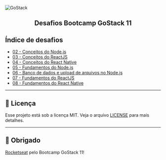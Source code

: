 <img alt="GoStack" src="https://storage.googleapis.com/golden-wind/bootcamp-gostack/header-desafios.png" />
<h2 align="center">
  Desafios Bootcamp GoStack 11
</h2>

## Índice de desafios

- [02 - Conceitos do Node.js](https://github.com/Rocketseat/bootcamp-gostack-11-desafios/tree/master/conceitos-nodejs)
- [03 - Conceitos do ReactJS](https://github.com/Rocketseat/bootcamp-gostack-11-desafios/tree/master/conceitos-reactjs)
- [04 - Conceitos do React Native](https://github.com/Rocketseat/bootcamp-gostack-11-desafios/tree/master/conceitos-react-native)
- [05 - Fundamentos do Node.js](https://github.com/Rocketseat/bootcamp-gostack-11-desafios/tree/master/fundamentos-nodejs)
- [06 - Banco de dados e upload de arquivos no Node.js](https://github.com/Rocketseat/bootcamp-gostack-11-desafios/tree/master/fundamentos-nodejs)
- [07 - Fundamentos do ReactJS](https://github.com/Rocketseat/bootcamp-gostack-11-desafios/tree/master/gofinances-reactjs)
- [08 - Fundamentos do React Native](https://github.com/Rocketseat/bootcamp-gostack-11-desafios/tree/master/gomarketplace-react-native)

---

## :memo: Licença

Esse projeto está sob a licença MIT. Veja o arquivo [LICENSE](LICENSE) para mais detalhes.

---

## :clap: Obrigado

[Rocketseat](https://rocketseat.com.br/) pelo Bootcamp GoStack 11!